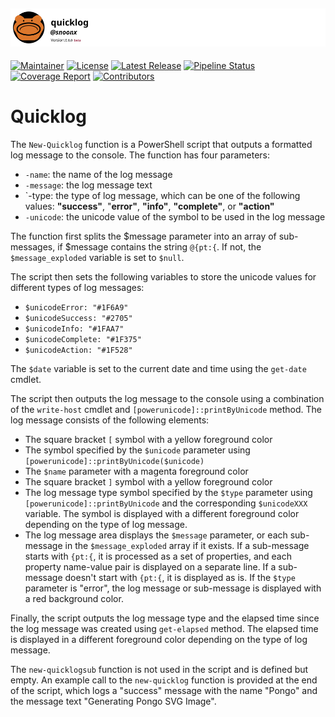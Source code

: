 [![pongologo](./quicklog-logo.svg)](https://gitlab.snowlab.tk/powershell/quicklog/-/blob/main/quicklog-logo.svg)
--
[![Maintainer](https://img.shields.io/badge/Maintainer-mnoxx-blue??&stype=flat&logo=Personio&logoColor=blue)](https://gitlab.snowlab.tk/mnoxx)
[![License](https://img.shields.io/gitlab/license/43?gitlab_url=https%3a%2f%2fgitlab.snowlab.tk&logo=unlicense)](https://gitlab.snowlab.tk/powershell/quicklog/-/blob/main/LICENSE)
[![Latest Release](https://gitlab.snowlab.tk/powershell/quicklog/-/badges/release.svg)](https://gitlab.snowlab.tk/powershell/quicklog/-/releases) 
[![Pipeline Status](https://gitlab.snowlab.tk/powershell/quicklog/badges/main/pipeline.svg)](https://gitlab.snowlab.tk/powershell/quicklog/-/commits/main) 
[![Coverage Report](https://gitlab.snowlab.tk/powershell/quicklog/badgesmain/coverage.svg)](https://gitlab.snowlab.tk/powershell/quicklog/-/commits/main)
[![Contributors](https://img.shields.io/gitlab/contributors/powershell/quicklog?gitlab_url=https%3a%2f%2fgitlab.snowlab.tk)](https://gitlab.snowlab.tk/powershell/quicklog/activity)

# Quicklog
The `New-Quicklog` function is a PowerShell script that outputs a formatted log message to the console. The function has four parameters:

- `-name`: the name of the log message
- `-message`: the log message text
- `-type: the type of log message, which can be one of the following values: **"success"**, "**error"**, **"info"**, **"complete"**, or **"action"**
- `-unicode`: the unicode value of the symbol to be used in the log message

The function first splits the $message parameter into an array of sub-messages, if $message contains the string `@{pt:{`. If not, the `$message_exploded` variable is set to `$null`.

The script then sets the following variables to store the unicode values for different types of log messages:

- `$unicodeError: "#1F6A9"`
- `$unicodeSuccess: "#2705"`
- `$unicodeInfo: "#1FAA7"`
- `$unicodeComplete: "#1F375"`
- `$unicodeAction: "#1F528"`

The `$date` variable is set to the current date and time using the `get-date` cmdlet.

The script then outputs the log message to the console using a combination of the `write-host` cmdlet and `[powerunicode]::printByUnicode` method. The log message consists of the following elements:

- The square bracket `[` symbol with a yellow foreground color
- The symbol specified by the `$unicode` parameter using `[powerunicode]::printByUnicode($unicode)`
- The `$name` parameter with a magenta foreground color
- The square bracket `]` symbol with a yellow foreground color
- The log message type symbol specified by the `$type` parameter using `[powerunicode]::printByUnicode` and the corresponding `$unicodeXXX` variable. The symbol is displayed with a different foreground color depending on the type of log message.
- The log message area displays the `$message` parameter, or each sub-message in the `$message_exploded` array if it exists. If a sub-message starts with `{pt:{`, it is processed as a set of properties, and each property name-value pair is displayed on a separate line. If a sub-message doesn't start with `{pt:{`, it is displayed as is. If the `$type` parameter is "error", the log message or sub-message is displayed with a red background color.

Finally, the script outputs the log message type and the elapsed time since the log message was created using `get-elapsed` method. The elapsed time is displayed in a different foreground color depending on the type of log message.

The `new-quicklogsub` function is not used in the script and is defined but empty. An example call to the `new-quicklog` function is provided at the end of the script, which logs a "success" message with the name "Pongo" and the message text "Generating Pongo SVG Image".
